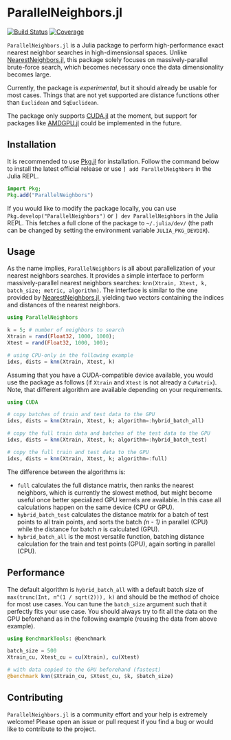 # ParallelNeighbors.jl

[![Build Status](https://github.com/davnn/ParallelNeighbors.jl/actions/workflows/CI.yml/badge.svg?branch=master)](https://github.com/davnn/ParallelNeighbors.jl/actions/workflows/CI.yml?query=branch%3Amaster)
[![Coverage](https://codecov.io/gh/davnn/ParallelNeighbors.jl/branch/master/graph/badge.svg)](https://codecov.io/gh/davnn/ParallelNeighbors.jl)

`ParallelNeighbors.jl` is a Julia package to perform high-performance exact nearest neighbor searches in high-dimensionsal spaces. Unlike [NearestNeighbors.jl](https://github.com/KristofferC/NearestNeighbors.jl), this package solely focuses on massively-parallel brute-force search, which becomes necessary once the data dimensionality becomes large.

Currently, the package is *experimental*, but it should already be usable for most cases. Things that are not yet supported are distance functions other than `Euclidean` and `SqEuclidean`.

The package only supports [CUDA.jl](https://github.com/JuliaGPU/CUDA.jl) at the moment, but support for packages like [AMDGPU.jl](https://github.com/JuliaGPU/AMDGPU.jl) could be implemented in the future.

## Installation

It is recommended to use [Pkg.jl](https://julialang.github.io/Pkg.jl) for installation. Follow the command below to install the latest official release or use `] add ParallelNeighbors` in the Julia REPL.

```julia
import Pkg;
Pkg.add("ParallelNeighbors")
```

If you would like to modify the package locally, you can use `Pkg.develop("ParallelNeighbors")` or `] dev ParallelNeighbors` in the Julia REPL. This fetches a full clone of the package to `~/.julia/dev/` (the path can be changed by setting the environment variable `JULIA_PKG_DEVDIR`).

## Usage

As the name implies, `ParallelNeighbors` is all about parallelization of your nearest neighbors searches. It provides a simple interface to perform massively-parallel nearest neighbors searches: `knn(Xtrain, Xtest, k, batch_size; metric, algorithm)`. The interface is similar to the one provided by [NearestNeighbors.jl](https://github.com/KristofferC/NearestNeighbors.jl), yielding two vectors containing the indices and distances of the nearest neighbors.

```julia
using ParallelNeighbors

k = 5; # number of neighbors to search
Xtrain = rand(Float32, 1000, 1000);
Xtest = rand(Float32, 1000, 100);

# using CPU-only in the following example
idxs, dists = knn(Xtrain, Xtest, k)
```

Assuming that you have a CUDA-compatible device available, you would use the package as follows (if `Xtrain` and `Xtest` is not already a `CuMatrix`). Note, that different algorithm are available depending on your requirements.

```julia
using CUDA

# copy batches of train and test data to the GPU
idxs, dists = knn(Xtrain, Xtest, k; algorithm=:hybrid_batch_all)

# copy the full train data and batches of the test data to the GPU
idxs, dists = knn(Xtrain, Xtest, k; algorithm=:hybrid_batch_test)

# copy the full train and test data to the GPU
idxs, dists = knn(Xtrain, Xtest, k; algorithm=:full)
```

The difference between the algorithms is:

- `full` calculates the full distance matrix, then ranks the nearest neighbors, which is currently the slowest method, but might become useful once better specialized GPU kernels are available. In this case all calculations happen on the same device (CPU or GPU).
- `hybrid_batch_test` calculates the distance matrix for a batch of test points to all train points, and sorts the batch *(n - 1)* in parallel (CPU) while the distance for batch *n* is calculated (GPU).
- `hybrid_batch_all` is the most versatile function, batching distance calculation for the train and test points (GPU), again sorting in parallel (CPU).

## Performance

The default algorithm is `hybrid_batch_all` with a default batch size of `max(trunc(Int, n^(1 / sqrt(2))), k)` and should be the method of choice for most use cases. You can tune the `batch_size` argument such that it perfectly fits your use case. You should always try to fit all the data on the GPU beforehand as in the following example (reusing the data from above example).

```julia
using BenchmarkTools: @benchmark

batch_size = 500
Xtrain_cu, Xtest_cu = cu(Xtrain), cu(Xtest)

# with data copied to the GPU beforehand (fastest)
@benchmark knn($Xtrain_cu, $Xtest_cu, $k, $batch_size)
```

## Contributing

`ParallelNeighbors.jl` is a community effort and your help is extremely welcome! Please open an issue or pull request if you find a bug or would like to contribute to the project.
